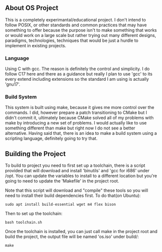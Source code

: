 ## About OS Project

This is a completely experimantal/educational project. I don't intend to follow POSIX, or other standards and common 
practices that may have something to offer because the purpose isn't to make something that works or would work on a large
scale but rather trying out many different designs, paradigms, technologies, techniques that would be just a hurdle to
implement in existing projects.

### Language

Using C with gcc. The reason is definitely the control and simplicity.
I do follow C17 here and there as a guidance but really I plan to use 'gcc' to its every extend including 
extensions so the standard I am using is actually 'gnu17'.

### Build System

This system is built using make, because it gives me more control over the commands. I did, however prepare a patch
transitioning to CMake but I didn't commit it, ultimately because CMake solved all of my problems with make by introducing
a new set of problems. I would actually like to use something different than make but right now I do not see a better
alternative. Having said that, there is an idea to make a build system using a scripting language, definitely going to try
that.

## Building the Project

To build to project you need to first set up a toolchain, there is a script provided that will download and install
'binutils' and 'gcc for i686' under /opt. You can update the variables to install to a different location but you're
going to need to update the 'Makefile' in the project root.

Note that this script will download and "compile" these tools so you will need to install their build dependencies 
first. To do that(on Ubuntu):

```
sudo apt install build-essential wget m4 flex bison
```

Then to set up the toolchain:

```
bash toolchain.sh
```

Once the toolchain is installed, you can just call make in the project root and build the project, the output file will be
named 'os.iso' under build/:

```
make
```
